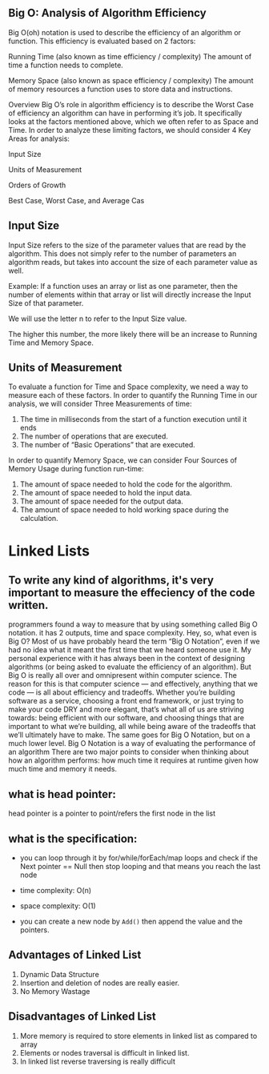 ## Big O: Analysis of Algorithm Efficiency
Big O(oh) notation is used to describe the efficiency of an algorithm or function. This efficiency is evaluated based on 2 factors:

Running Time (also known as time efficiency / complexity)
The amount of time a function needs to complete.

Memory Space (also known as space efficiency / complexity)
The amount of memory resources a function uses to store data and instructions.

Overview
Big O’s role in algorithm efficiency is to describe the Worst Case of efficiency an algorithm can have in performing it’s job. It specifically looks at the factors mentioned above, which we often refer to as Space and Time. In order to analyze these limiting factors, we should consider 4 Key Areas for analysis:

Input Size

Units of Measurement

Orders of Growth

Best Case, Worst Case, and Average Cas

## Input Size
Input Size refers to the size of the parameter values that are read by the algorithm. This does not simply refer to the number of parameters an algorithm reads, but takes into account the size of each parameter value as well.

Example: If a function uses an array or list as one parameter, then the number of elements within that array or list will directly increase the Input Size of that parameter.

We will use the letter n to refer to the Input Size value.

The higher this number, the more likely there will be an increase to Running Time and Memory Space.

## Units of Measurement
To evaluate a function for Time and Space complexity, we need a way to measure each of these factors.
In order to quantify the Running Time in our analysis, we will consider Three Measurements of time:
1. The time in milliseconds from the start of a function execution until it ends
2. The number of operations that are executed.
3. The number of “Basic Operations” that are executed.


In order to quantify Memory Space, we can consider Four Sources of Memory Usage during function run-time:
1. The amount of space needed to hold the code for the algorithm.
2. The amount of space needed to hold the input data.
3. The amount of space needed for the output data.
4. The amount of space needed to hold working space during the calculation.

# Linked Lists
## To write any kind of algorithms, it's very important to measure the effeciency of the code written.
programmers found a way to measure that by using something called Big O notation.
it has 2 outputs, time and space complexity.
Hey, so, what even is Big O?
Most of us have probably heard the term “Big O Notation”, even if we had no idea what it meant the first time that we heard someone use it. My personal experience with it has always been in the context of designing algorithms (or being asked to evaluate the efficiency of an algorithm). But Big O is really all over and omnipresent within computer science.
The reason for this is that computer science — and effectively, anything that we code — is all about efficiency and tradeoffs. Whether you’re building software as a service, choosing a front end framework, or just trying to make your code DRY and more elegant, that’s what all of us are striving towards: being efficient with our software, and choosing things that are important to what we’re building, all while being aware of the tradeoffs that we’ll ultimately have to make.
The same goes for Big O Notation, but on a much lower level. Big O Notation is a way of evaluating the performance of an algorithm
There are two major points to consider when thinking about how an algorithm performs: how much time it requires at runtime given how much time and memory it needs.

## what is head pointer:
head pointer is a pointer to point/refers the first node in the list


## what is the specification: 
- you can loop through it by for/while/forEach/map loops and check if the Next pointer == Null then stop looping and that means you reach the last node
- time complexity: O(n)
- space complexity: O(1)

- you can create a new node by `Add()` then append the value and the pointers.

## Advantages of Linked List
1. Dynamic Data Structure
2. Insertion and deletion of nodes are really easier.
3. No Memory Wastage


## Disadvantages of Linked List
1. More memory is required to store elements in linked list as compared to array
2. Elements or nodes traversal is difficult in linked list.
3. In linked list reverse traversing is really difficult
